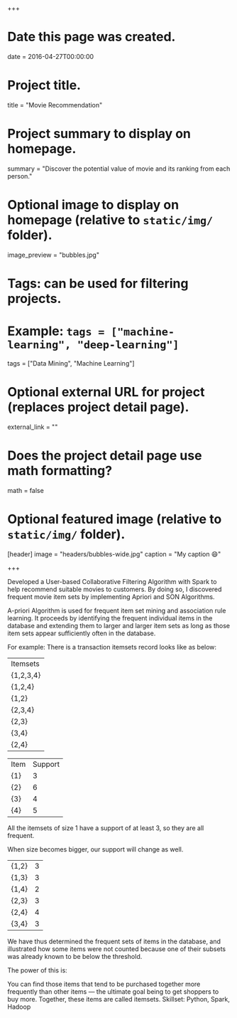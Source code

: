 +++
# Date this page was created.
date = 2016-04-27T00:00:00

# Project title.
title = "Movie Recommendation"

# Project summary to display on homepage.
summary = "Discover the potential value of movie and its ranking from each person."

# Optional image to display on homepage (relative to `static/img/` folder).
image_preview = "bubbles.jpg"

# Tags: can be used for filtering projects.
# Example: `tags = ["machine-learning", "deep-learning"]`
tags = ["Data Mining", "Machine Learning"]

# Optional external URL for project (replaces project detail page).
external_link = ""

# Does the project detail page use math formatting?
math = false

# Optional featured image (relative to `static/img/` folder).
[header]
image = "headers/bubbles-wide.jpg"
caption = "My caption :smile:"

+++

Developed a User-based Collaborative Filtering Algorithm with Spark to help recommend suitable movies to customers. By doing so, I discovered frequent movie item sets by implementing Apriori and SON Algorithms.

A-priori Algorithm is used for frequent item set mining and association rule learning. It proceeds by identifying the frequent individual items in the database and extending them to larger and larger item sets as long as those item sets appear sufficiently often in the database.

For example: There is a transaction itemsets record looks like as below:

<table>
	<tr><td>Itemsets</td></tr>
	<tr><td>{1,2,3,4}</td></tr>
	<tr><td>{1,2,4}</td></tr>
	<tr><td>{1,2}</td></tr>
	<tr><td>{2,3,4}</td></tr>
	<tr><td>{2,3}</td></tr>
	<tr><td>{3,4}</td></tr>
	<tr><td>{2,4}</td></tr>
</table>

<table>
    <tr>
        <td>Item</td>
        <td>Support</td>
    </tr>
    <tr>
    	<td>{1}</td>
    	<td>3</td>
    </tr>
    <tr>
    	<td>{2}</td>
    	<td>6</td>
    </tr>
    <tr>
    	<td>{3}</td>
    	<td>4</td>
    </tr>
    <tr>
    	<td>{4}</td>
    	<td>5</td>
    </tr>

</table>

All the itemsets of size 1 have a support of at least 3, so they are all frequent.

When size becomes bigger, our support will change as well.

<table>
	<tr>
		<td>{1,2}</td>
		<td>3</td>
	</tr>
	<tr>
		<td>{1,3}</td>
		<td>3</td>
	</tr>
	<tr>
		<td>{1,4}</td>
		<td>2</td>
	</tr>
	<tr>
		<td>{2,3}</td>
		<td>3</td>
	</tr>
	<tr>
		<td>{2,4}</td>
		<td>4</td>
	</tr>
	<tr>
		<td>{3,4}</td>
		<td>3</td>
	</tr>
</table>

We have thus determined the frequent sets of items in the database, and illustrated how some items were not counted because one of their subsets was already known to be below the threshold.

The power of this is:

You can find those items that tend to be purchased together more frequently than other items — the ultimate goal being to get shoppers to buy more. Together, these items are called itemsets.
Skillset: Python, Spark, Hadoop


